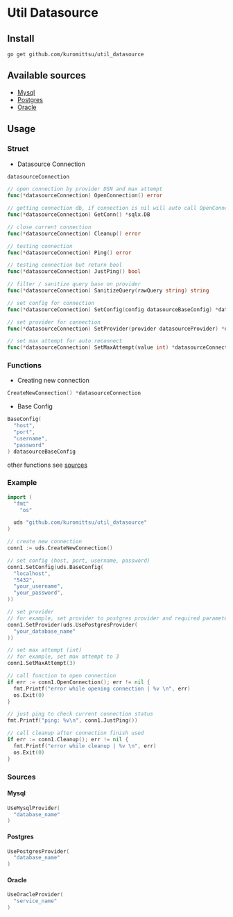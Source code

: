 # Util Datasource

## Install

```
go get github.com/kuromittsu/util_datasource
```

## Available sources

- [Mysql](#mysql)
- [Postgres](#postgres)
- [Oracle](#oracle)

## Usage

### Struct

- Datasource Connection

```go
datasourceConnection

// open connection by provider DSN and max attempt
func(*datasourceConnection) OpenConnection() error

// getting connection db, if connection is nil will auto call OpenConnection function
func(*datasourceConnection) GetConn() *sqlx.DB

// close current connection
func(*datasourceConnection) Cleanup() error

// testing connection
func(*datasourceConnection) Ping() error

// testing connection but return bool
func(*datasourceConnection) JustPing() bool

// filter / sanitize query base on provider
func(*datasourceConnection) SanitizeQuery(rawQuery string) string

// set config for connection
func(*datasourceConnection) SetConfig(config datasourceBaseConfig) *datasourceConnection

// set provider for connection
func(*datasourceConnection) SetProvider(provider datasourceProvider) *datasourceConnection

// set max attempt for auto reconnect
func(*datasourceConnection) SetMaxAttempt(value int) *datasourceConnection
```

### Functions

- Creating new connection

```go
CreateNewConnection() *datasourceConnection
```

- Base Config

```go
BaseConfig(
  "host",
  "port",
  "username",
  "password"
) datasourceBaseConfig
```

other functions see [sources](#sources)

### Example

```go
import (
  "fmt"
	"os"

  uds "github.com/kuromittsu/util_datasource"
)

// create new connection
conn1 := uds.CreateNewConnection()

// set config (host, port, username, password)
conn1.SetConfig(uds.BaseConfig(
  "localhost",
  "5432",
  "your_username",
  "your_password",
))

// set provider
// for example, set provider to postgres provider and required parameter is database name
conn1.SetProvider(uds.UsePostgresProvider(
  "your_database_name"
))

// set max attempt (int)
// for example, set max attempt to 3
conn1.SetMaxAttempt(3)

// call function to open connection
if err := conn1.OpenConnection(); err != nil {
  fmt.Printf("error while opening connection | %v \n", err)
  os.Exit(0)
}

// just ping to check current connection status
fmt.Printf("ping: %v\n", conn1.JustPing())

// call cleanup after connection finish used
if err := conn1.Cleanup(); err != nil {
  fmt.Printf("error while cleanup | %v \n", err)
  os.Exit(0)
}
```

### Sources

#### Mysql

```go
UseMysqlProvider(
  "database_name"
)
```

#### Postgres

```go
UsePostgresProvider(
  "database_name"
)
```

#### Oracle

```go
UseOracleProvider(
  "service_name"
)
```
